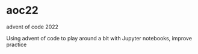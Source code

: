 # aoc22
advent of code 2022

Using advent of code to play around a bit with Jupyter notebooks, improve practice
